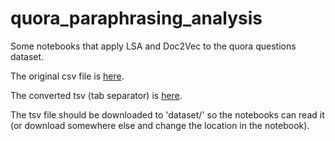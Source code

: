 # quora_paraphrasing_analysis

Some notebooks that apply LSA and Doc2Vec to the quora questions dataset.

The original csv file is [here](https://uwoca-my.sharepoint.com/:x:/g/personal/furra_uwo_ca/EdtgQlCZPidCnwhflhjPOPgBgx6s64YpEp_1-Kd9id8QKA?e=iewN9w).

The converted tsv (tab separator) is [here](https://uwoca-my.sharepoint.com/:u:/g/personal/furra_uwo_ca/EZ3c75E_4HhOjWNWSDMmdy0BHP-SYC5X-Meg2E-aqXZUmQ?e=JIYaom).

The tsv file should be downloaded to 'dataset/' so the notebooks can read it (or download somewhere else and change the location in the notebook).
